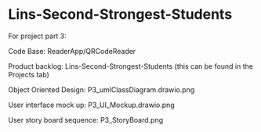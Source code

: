# Lins-Second-Strongest-Students
For project part 3:

Code Base: ReaderApp/QRCodeReader

Product backlog: Lins-Second-Strongest-Students (this can be found in the Projects tab)

Object Oriented Design: P3_umlClassDiagram.drawio.png

User interface mock up: P3_UI_Mockup.drawio.png

User story board sequence: P3_StoryBoard.png
